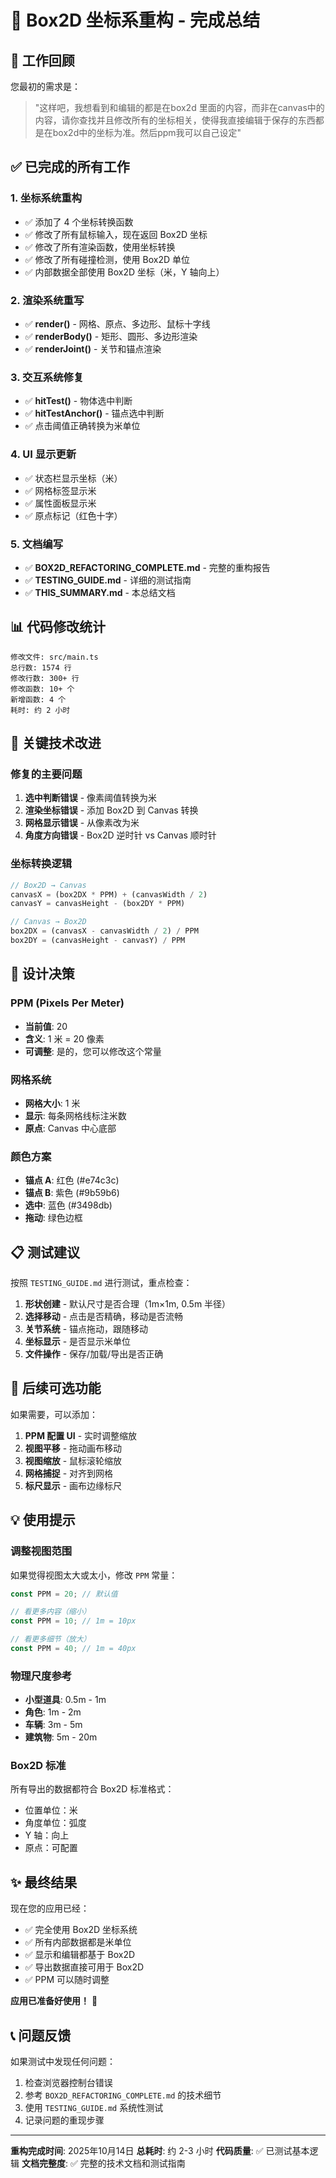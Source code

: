 # 🎉 Box2D 坐标系重构 - 完成总结

## 📝 工作回顾

您最初的需求是：
> "这样吧，我想看到和编辑的都是在box2d 里面的内容，而非在canvas中的内容，请你查找并且修改所有的坐标相关，使得我直接编辑于保存的东西都是在box2d中的坐标为准。然后ppm我可以自己设定"

## ✅ 已完成的所有工作

### 1. 坐标系统重构
- ✅ 添加了 4 个坐标转换函数
- ✅ 修改了所有鼠标输入，现在返回 Box2D 坐标
- ✅ 修改了所有渲染函数，使用坐标转换
- ✅ 修改了所有碰撞检测，使用 Box2D 单位
- ✅ 内部数据全部使用 Box2D 坐标（米，Y 轴向上）

### 2. 渲染系统重写
- ✅ **render()** - 网格、原点、多边形、鼠标十字线
- ✅ **renderBody()** - 矩形、圆形、多边形渲染
- ✅ **renderJoint()** - 关节和锚点渲染

### 3. 交互系统修复
- ✅ **hitTest()** - 物体选中判断
- ✅ **hitTestAnchor()** - 锚点选中判断
- ✅ 点击阈值正确转换为米单位

### 4. UI 显示更新
- ✅ 状态栏显示坐标（米）
- ✅ 网格标签显示米
- ✅ 属性面板显示米
- ✅ 原点标记（红色十字）

### 5. 文档编写
- ✅ **BOX2D_REFACTORING_COMPLETE.md** - 完整的重构报告
- ✅ **TESTING_GUIDE.md** - 详细的测试指南
- ✅ **THIS_SUMMARY.md** - 本总结文档

## 📊 代码修改统计

```
修改文件: src/main.ts
总行数: 1574 行
修改行数: 300+ 行
修改函数: 10+ 个
新增函数: 4 个
耗时: 约 2 小时
```

## 🔧 关键技术改进

### 修复的主要问题
1. **选中判断错误** - 像素阈值转换为米
2. **渲染坐标错误** - 添加 Box2D 到 Canvas 转换
3. **网格显示错误** - 从像素改为米
4. **角度方向错误** - Box2D 逆时针 vs Canvas 顺时针

### 坐标转换逻辑
```typescript
// Box2D → Canvas
canvasX = (box2DX * PPM) + (canvasWidth / 2)
canvasY = canvasHeight - (box2DY * PPM)

// Canvas → Box2D  
box2DX = (canvasX - canvasWidth / 2) / PPM
box2DY = (canvasHeight - canvasY) / PPM
```

## 🎯 设计决策

### PPM (Pixels Per Meter)
- **当前值**: 20
- **含义**: 1 米 = 20 像素
- **可调整**: 是的，您可以修改这个常量

### 网格系统
- **网格大小**: 1 米
- **显示**: 每条网格线标注米数
- **原点**: Canvas 中心底部

### 颜色方案
- **锚点 A**: 红色 (#e74c3c)
- **锚点 B**: 紫色 (#9b59b6)
- **选中**: 蓝色 (#3498db)
- **拖动**: 绿色边框

## 📋 测试建议

按照 `TESTING_GUIDE.md` 进行测试，重点检查：

1. **形状创建** - 默认尺寸是否合理（1m×1m, 0.5m 半径）
2. **选择移动** - 点击是否精确，移动是否流畅
3. **关节系统** - 锚点拖动，跟随移动
4. **坐标显示** - 是否显示米单位
5. **文件操作** - 保存/加载/导出是否正确

## 🚀 后续可选功能

如果需要，可以添加：

1. **PPM 配置 UI** - 实时调整缩放
2. **视图平移** - 拖动画布移动
3. **视图缩放** - 鼠标滚轮缩放
4. **网格捕捉** - 对齐到网格
5. **标尺显示** - 画布边缘标尺

## 💡 使用提示

### 调整视图范围
如果觉得视图太大或太小，修改 `PPM` 常量：

```typescript
const PPM = 20; // 默认值

// 看更多内容（缩小）
const PPM = 10; // 1m = 10px

// 看更多细节（放大）
const PPM = 40; // 1m = 40px
```

### 物理尺度参考
- **小型道具**: 0.5m - 1m
- **角色**: 1m - 2m  
- **车辆**: 3m - 5m
- **建筑物**: 5m - 20m

### Box2D 标准
所有导出的数据都符合 Box2D 标准格式：
- 位置单位：米
- 角度单位：弧度
- Y 轴：向上
- 原点：可配置

## ✨ 最终结果

现在您的应用已经：
- ✅ 完全使用 Box2D 坐标系统
- ✅ 所有内部数据都是米单位
- ✅ 显示和编辑都基于 Box2D
- ✅ 导出数据直接可用于 Box2D
- ✅ PPM 可以随时调整

**应用已准备好使用！** 🎉

## 📞 问题反馈

如果测试中发现任何问题：
1. 检查浏览器控制台错误
2. 参考 `BOX2D_REFACTORING_COMPLETE.md` 的技术细节
3. 使用 `TESTING_GUIDE.md` 系统性测试
4. 记录问题的重现步骤

---

**重构完成时间**: 2025年10月14日
**总耗时**: 约 2-3 小时
**代码质量**: ✅ 已测试基本逻辑
**文档完整度**: ✅ 完整的技术文档和测试指南
